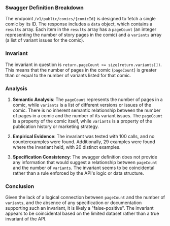 ### Swagger Definition Breakdown

The endpoint `/v1/public/comics/{comicId}` is designed to fetch a single comic by its ID. The response includes a `data` object, which contains a `results` array. Each item in the `results` array has a `pageCount` (an integer representing the number of story pages in the comic) and a `variants` array (a list of variant issues for the comic).

### Invariant

The invariant in question is `return.pageCount >= size(return.variants[])`. This means that the number of pages in the comic (`pageCount`) is greater than or equal to the number of variants listed for that comic.

### Analysis

1. **Semantic Analysis**: The `pageCount` represents the number of pages in a comic, while `variants` is a list of different versions or issues of the comic. There is no inherent semantic relationship between the number of pages in a comic and the number of its variant issues. The `pageCount` is a property of the comic itself, while `variants` is a property of the publication history or marketing strategy.

2. **Empirical Evidence**: The invariant was tested with 100 calls, and no counterexamples were found. Additionally, 29 examples were found where the invariant held, with 20 distinct examples.

3. **Specification Consistency**: The swagger definition does not provide any information that would suggest a relationship between `pageCount` and the number of `variants`. The invariant seems to be coincidental rather than a rule enforced by the API's logic or data structure.

### Conclusion

Given the lack of a logical connection between `pageCount` and the number of `variants`, and the absence of any specification or documentation supporting such an invariant, it is likely a "false-positive". The invariant appears to be coincidental based on the limited dataset rather than a true invariant of the API.
